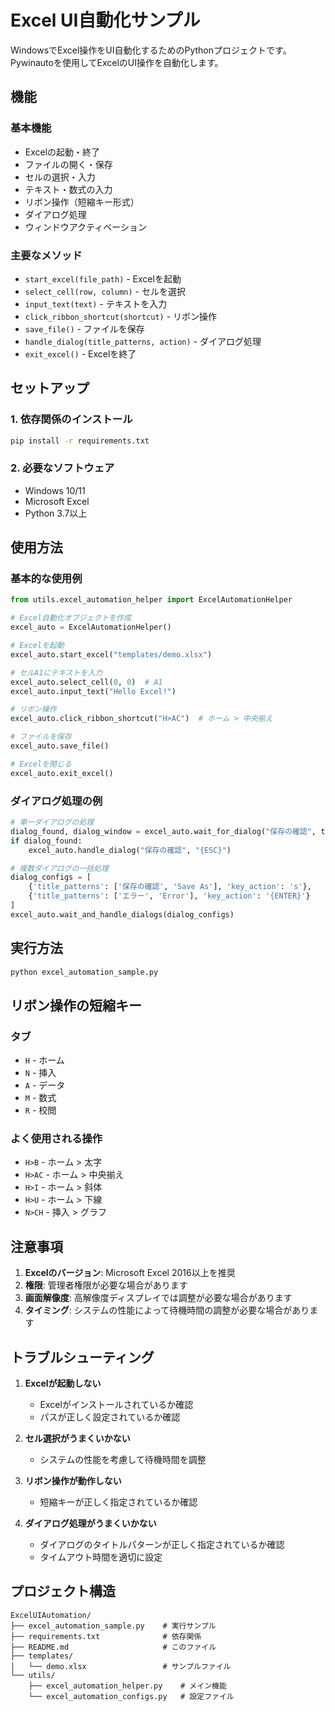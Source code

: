 # Excel UI自動化サンプル

WindowsでExcel操作をUI自動化するためのPythonプロジェクトです。Pywinautoを使用してExcelのUI操作を自動化します。

## 機能

### 基本機能
- Excelの起動・終了
- ファイルの開く・保存
- セルの選択・入力
- テキスト・数式の入力
- リボン操作（短縮キー形式）
- ダイアログ処理
- ウィンドウアクティベーション

### 主要なメソッド
- `start_excel(file_path)` - Excelを起動
- `select_cell(row, column)` - セルを選択
- `input_text(text)` - テキストを入力
- `click_ribbon_shortcut(shortcut)` - リボン操作
- `save_file()` - ファイルを保存
- `handle_dialog(title_patterns, action)` - ダイアログ処理
- `exit_excel()` - Excelを終了

## セットアップ

### 1. 依存関係のインストール

```bash
pip install -r requirements.txt
```

### 2. 必要なソフトウェア
- Windows 10/11
- Microsoft Excel
- Python 3.7以上

## 使用方法

### 基本的な使用例

```python
from utils.excel_automation_helper import ExcelAutomationHelper

# Excel自動化オブジェクトを作成
excel_auto = ExcelAutomationHelper()

# Excelを起動
excel_auto.start_excel("templates/demo.xlsx")

# セルA1にテキストを入力
excel_auto.select_cell(0, 0)  # A1
excel_auto.input_text("Hello Excel!")

# リボン操作
excel_auto.click_ribbon_shortcut("H>AC")  # ホーム > 中央揃え

# ファイルを保存
excel_auto.save_file()

# Excelを閉じる
excel_auto.exit_excel()
```

### ダイアログ処理の例

```python
# 単一ダイアログの処理
dialog_found, dialog_window = excel_auto.wait_for_dialog("保存の確認", timeout=10)
if dialog_found:
    excel_auto.handle_dialog("保存の確認", "{ESC}")

# 複数ダイアログの一括処理
dialog_configs = [
    {'title_patterns': ['保存の確認', 'Save As'], 'key_action': 's'},
    {'title_patterns': ['エラー', 'Error'], 'key_action': '{ENTER}'}
]
excel_auto.wait_and_handle_dialogs(dialog_configs)
```

## 実行方法

```bash
python excel_automation_sample.py
```

## リボン操作の短縮キー

### タブ
- `H` - ホーム
- `N` - 挿入
- `A` - データ
- `M` - 数式
- `R` - 校閲

### よく使用される操作
- `H>B` - ホーム > 太字
- `H>AC` - ホーム > 中央揃え
- `H>I` - ホーム > 斜体
- `H>U` - ホーム > 下線
- `N>CH` - 挿入 > グラフ

## 注意事項

1. **Excelのバージョン**: Microsoft Excel 2016以上を推奨
2. **権限**: 管理者権限が必要な場合があります
3. **画面解像度**: 高解像度ディスプレイでは調整が必要な場合があります
4. **タイミング**: システムの性能によって待機時間の調整が必要な場合があります

## トラブルシューティング

1. **Excelが起動しない**
   - Excelがインストールされているか確認
   - パスが正しく設定されているか確認

2. **セル選択がうまくいかない**
   - システムの性能を考慮して待機時間を調整

3. **リボン操作が動作しない**
   - 短縮キーが正しく指定されているか確認

4. **ダイアログ処理がうまくいかない**
   - ダイアログのタイトルパターンが正しく指定されているか確認
   - タイムアウト時間を適切に設定

## プロジェクト構造

```
ExcelUIAutomation/
├── excel_automation_sample.py    # 実行サンプル
├── requirements.txt              # 依存関係
├── README.md                     # このファイル
├── templates/
│   └── demo.xlsx                 # サンプルファイル
└── utils/
    ├── excel_automation_helper.py    # メイン機能
    └── excel_automation_configs.py   # 設定ファイル
```
